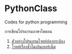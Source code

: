 # PythonClass
Codes for python programming

การเขียนโปรแกรมภาษาไพธอน
1. [ตัวอย่างโปรแกรมโจทย์ปลากระป๋อง](https://github.com/suwat9/PythonClass/blob/main/Codes/FishProblem.py)
1. [โจทย์เรื่องชั่วโมงอินเทอร์เน็ต](https://github.com/suwat9/PythonClass/blob/main/Codes/internetProblem.py)
